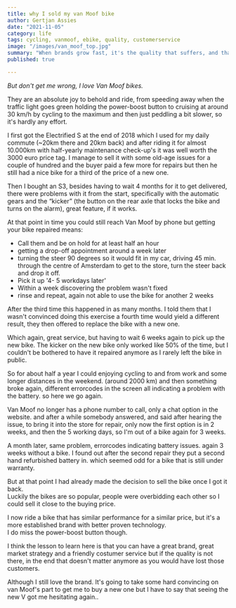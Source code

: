 ```yaml
---
title: why I sold my van Moof bike
author: Gertjan Assies
date: "2021-11-05"
category: life
tags: cycling, vanmoof, ebike, quality, customerservice
image: "/images/van_moof_top.jpg"
summary: "When brands grow fast, it's the quality that suffers, and that will cost you the customers that helped you grow in the first place."
published: true

---
```


_But don't get me wrong, I love Van Moof bikes._

They are an absolute joy to behold and ride, from speeding away when the traffic light goes green holding the power-boost button to cruising at around 30 km/h by cycling to the maximum and then just peddling a bit slower, so it's hardly any effort.

I first got the Electrified S at the end of 2018 which I used for my daily commute (~20km there and 20km back) and after riding it for almost 10.000km with half-yearly maintenance check-up's it was well worth the 3000 euro price tag. I manage to sell it with some old-age issues for a couple of hundred and the buyer paid a few more for repairs but then he still had a nice bike for a third of the price of a new one.

Then I bought an S3, besides having to wait 4 months for it to get delivered, there were problems with it from the start, specifically with the automatic gears and the “kicker” (the button on the rear axle that locks the bike and turns on the alarm), great feature, if it works.

At that point in time you could still reach Van Moof by phone but getting your bike repaired means:

* Call them and be on hold for at least half an hour
* getting a drop-off appointment around a week later
* turning the steer 90 degrees so it would fit in my car, driving 45 min. through the centre of Amsterdam to get to the store, turn the steer back and drop it off.
* Pick it up '4- 5 workdays later'
* Within a week discovering the problem wasn't fixed
* rinse and repeat, again not able to use the bike for another 2 weeks

After the third time this happened in as many months. I told them that I wasn't convinced doing this exercise a fourth time would yield a different result, they then offered to replace the bike with a new one.

Which again, great service, but having to wait 6 weeks again to pick up the new bike. The kicker on the new bike only worked like 50% of the time, but I couldn't be bothered to have it repaired anymore as I rarely left the bike in public.

So for about half a year I could enjoying cycling to and from work and some longer distances in the weekend. (around 2000 km) and then something broke again, different errorcodes in the screen all indicating a problem with the battery. so here we go again.

Van Moof no longer has a phone number to call, only a chat option in the website. and after a while somebody answered, and said after hearing the issue, to bring it into the store for repair, only now the first option is in 2 weeks, and then the 5 working days, so I'm out of a bike again for 3 weeks.

A month later, same problem, errorcodes indicating battery issues. again 3 weeks without a bike. I found out after the second repair they put a second hand refurbished battery in. which seemed odd for a bike that is still under warranty.

But at that point I had already made the decision to sell the bike once I got it back.  
Luckily the bikes are so popular, people were overbidding each other so I could sell it close to the buying price.

I now ride a bike that has similar performance for a similar price, but it's a more established brand with better proven technology.  
I do miss the power-boost button though.

I think the lesson to learn here is that you can have a great brand, great market strategy and a friendly costumer service but if the quality is not there, in the end that doesn't matter anymore as you would have lost those customers.

Although I still love the brand. It's going to take some hard convincing on van Moof's part to get me to buy a new one but I have to say that seeing the new V got me hesitating again..
